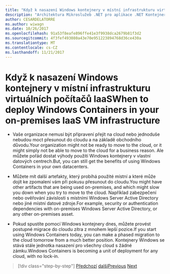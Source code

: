 ```yaml
---
title: "Když k nasazení Windows kontejnery v místní infrastrukturu virtuálních počítačů IaaS"
description: "Architektura Mikroslužeb .NET pro aplikace .NET Kontejnerizované | Když k nasazení Windows kontejnery v místní infrastrukturu virtuálních počítačů IaaS"
author: CESARDELATORRE
ms.author: wiwagn
ms.date: 10/26/2017
ms.openlocfilehash: 91a53f8eafe896ffe41e3f9938dca2679b81f3d2
ms.sourcegitcommit: 4f3fef493080a43e70e951223894768d36ce430a
ms.translationtype: MT
ms.contentlocale: cs-CZ
ms.lasthandoff: 11/21/2017
---
```

# <a name="when-to-deploy-windows-containers-in-your-on-premises-iaas-vm-infrastructure"></a><span data-ttu-id="4b944-103">Když k nasazení Windows kontejnery v místní infrastrukturu virtuálních počítačů IaaS</span><span class="sxs-lookup"><span data-stu-id="4b944-103">When to deploy Windows Containers in your on-premises IaaS VM infrastructure</span></span>

-   <span data-ttu-id="4b944-104">Vaše organizace nemusí být připravení přejít na cloud nebo jednoduše nebudou moct přesunout do cloudu a na základě obchodního důvodu.</span><span class="sxs-lookup"><span data-stu-id="4b944-104">Your organization might not be ready to move to the cloud, or it might simply not be able to move to the cloud for a business reason.</span></span> <span data-ttu-id="4b944-105">Ale můžete pořád dostat výhody použití Windows kontejnery v vlastní datových centrech.</span><span class="sxs-lookup"><span data-stu-id="4b944-105">But, you can still get the benefits of using Windows Containers in your own datacenters.</span></span>

-   <span data-ttu-id="4b944-106">Můžete mít další artefakty, který probíhá použité místní a které může dojít ke zpomalení vám při pokusu přesunout do cloudu.</span><span class="sxs-lookup"><span data-stu-id="4b944-106">You might have other artifacts that are being used on-premises, and which might slow you down when you try to move to the cloud.</span></span> <span data-ttu-id="4b944-107">Například zabezpečení nebo ověřování závislosti s místními Windows Server Active Directory nebo jiné místní datové zdroje.</span><span class="sxs-lookup"><span data-stu-id="4b944-107">For example, security or authentication dependencies with on-premises Windows Server Active Directory, or any other on-premises asset.</span></span>

-   <span data-ttu-id="4b944-108">Pokud spustíte pomocí Windows kontejnery dnes, můžete provést postupné migrace do cloudu zítra z mnohem lepší pozice.</span><span class="sxs-lookup"><span data-stu-id="4b944-108">If you start using Windows Containers today, you can make a phased migration to the cloud tomorrow from a much better position.</span></span> <span data-ttu-id="4b944-109">Kontejnery Windows se stává stále jednotka nasazení pro všechny cloud s žádné zámku.</span><span class="sxs-lookup"><span data-stu-id="4b944-109">Windows Containers is becoming a unit of deployment for any cloud, with no lock-in.</span></span>

>[!div class="step-by-step"]
<span data-ttu-id="4b944-110">[Předchozí](when-not-to-deploy-to-windows-containers.md)
[další](when-to-deploy-windows-containers-to-azure-vms-iaas-cloud.md)</span><span class="sxs-lookup"><span data-stu-id="4b944-110">[Previous](when-not-to-deploy-to-windows-containers.md)
[Next](when-to-deploy-windows-containers-to-azure-vms-iaas-cloud.md)</span></span>
